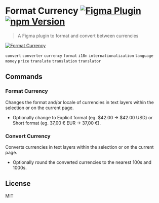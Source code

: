 # Format Currency [![Figma Plugin](https://badgen.net/badge/figma/Format%20Currency/yellow)](https://figma.com/c/plugin/780785006732555859/Format-Currency) [![npm Version](https://badgen.net/npm/v/figma-format-currency)](https://www.npmjs.com/package/figma-format-currency)

> A Figma plugin to format and convert between currencies

[![Format Currency](https://raw.githubusercontent.com/yuanqing/figma-plugins/master/packages/figma-format-currency/media/cover.png)](https://figma.com/c/plugin/780785006732555859)

`convert` `converter` `currency` `format` `i18n` `internationalization` `language` `money` `price` `translate` `translation` `translator`

## Commands

### Format Currency

Changes the format and/or locale of currencies in text layers within the selection or on the current page.

- Optionally change to Explicit format (eg. $42.00 → $42.00 USD) or Short format (eg. 37,00 € EUR → 37,00 €).

### Convert Currency

Converts currencies in text layers within the selection or on the current page.

- Optionally round the converted currencies to the nearest 100s and 1000s.

## License

MIT

